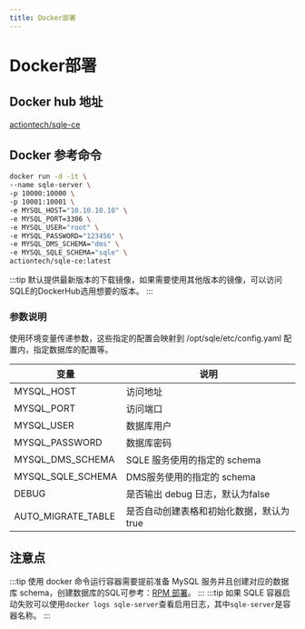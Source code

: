 ```yaml
---
title: Docker部署
---
```

# Docker部署

## Docker hub 地址
[actiontech/sqle-ce](https://hub.docker.com/r/actiontech/sqle-ce)

## Docker 参考命令
```sh
docker run -d -it \
--name sqle-server \
-p 10000:10000 \
-p 10001:10001 \
-e MYSQL_HOST="10.10.10.10" \
-e MYSQL_PORT=3306 \
-e MYSQL_USER="root" \
-e MYSQL_PASSWORD="123456" \
-e MYSQL_DMS_SCHEMA="dms" \
-e MYSQL_SQLE_SCHEMA="sqle" \
actiontech/sqle-ce:latest   
```

:::tip
默认提供最新版本的下载镜像，如果需要使用其他版本的镜像，可以访问SQLE的DockerHub选用想要的版本。
:::


### 参数说明
使用环境变量传递参数，这些指定的配置会映射到 /opt/sqle/etc/config.yaml 配置内，指定数据库的配置等。

|变量|说明|
|-|-|
|MYSQL_HOST| 访问地址|
|MYSQL_PORT| 访问端口|
|MYSQL_USER| 数据库用户|
|MYSQL_PASSWORD| 数据库密码|
|MYSQL_DMS_SCHEMA| SQLE 服务使用的指定的 schema|
|MYSQL_SQLE_SCHEMA| DMS服务使用的指定的 schema|
|DEBUG| 是否输出 debug 日志，默认为false|
|AUTO_MIGRATE_TABLE| 是否自动创建表格和初始化数据，默认为true|

## 注意点
:::tip
使用 docker 命令运行容器需要提前准备 MySQL 服务并且创建对应的数据库 schema，创建数据库的SQL可参考：[RPM 部署](./rpm.md)。
:::
:::tip
如果 SQLE 容器启动失败可以使用`docker logs sqle-server`查看启用日志，其中`sqle-server`是容器名称。
:::